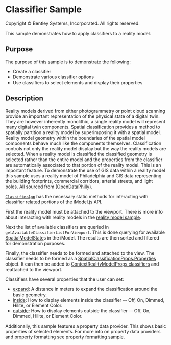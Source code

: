 # Classifier Sample

Copyright © Bentley Systems, Incorporated. All rights reserved.

This sample demonstrates how to apply classifiers to a reality model.

## Purpose

The purpose of this sample is to demonstrate the following:

- Create a classifier
- Demonstrate various classifier options
- Use classifiers to select elements and display their properties

## Description

Reality models derived from either photogrammetry or point cloud scanning provide an important representation of the physical state of a digital twin. They are however inherently monolithic, a single reality model will represent many digital twin components. Spatial classification provides a method to spatially partition a reality model by superimposing it with a spatial model. Reality model geometry within the boundaries of the spatial model components behave much like the components themselves. 
Classification controls not only the reality model display but the way the reality models are selected. When a reality model is classified the classified geometry is selected rather than the entire model and the properties from the classifier are automatically associated to that portion of the reality model. This is an important feature. To demonstrate the use of GIS data within a reality model this sample uses a reality model of Philadelphia and GIS data representing the building footprints, commercial corridors, arterial streets, and light poles. All sourced from ([OpenDataPhilly](https://www.opendataphilly.org/dataset/)).

[`ClassifierApp`](./ClassifierApp.tsx) has the necessary static methods for interacting with classifier related portions of the iModel.js API.

First the reality model must be attached to the viewport. There is more info about interacting with reality models in the [reality model sample](../reality-data-sample/readme.md).

Next the list of available classifiers are queried in `getAvailableClassifierListForViewport`. This is done querying for available [SpatialModelState](https://www.itwinjs.org/v2/reference/imodeljs-frontend/modelstate/spatialmodelstate/)s in the iModel. The results are then sorted and filtered for demonstration purposes.

Finally, the classifier needs to be formed and attached to the view. The classifier needs to be formed as a [SpatialClassificationProps.Properties](https://www.itwinjs.org/v2/reference/imodeljs-common/displaystyles/spatialclassificationprops/spatialclassificationprops.properties) object. It can then be added to [ContextRealityModelProps.classifiers](https://www.itwinjs.org/v2/reference/imodeljs-common/displaystyles/contextrealitymodelprops/#classifiers) and reattached to the viewport.

Classifiers have several properties that the user can set:

- [expand](https://www.itwinjs.org/v2/reference/imodeljs-common/displaystyles/spatialclassificationprops/spatialclassificationprops.classifier/expand/): A distance in meters to expand the classification around the basic geometry.
- [inside](https://www.itwinjs.org/v2/reference/imodeljs-common/displaystyles/spatialclassificationprops/spatialclassificationprops.flagsprops/#inside): How to display elements inside the classifier -- Off, On, Dimmed, Hilite, or Element Color.
- [outside](https://www.itwinjs.org/v2/reference/imodeljs-common/displaystyles/spatialclassificationprops/spatialclassificationprops.flagsprops/#outside): How to display elements outside the classifier -- Off, On, Dimmed, Hilite, or Element Color.

Additionally, this sample features a property data provider. This shows basic properties of selected elements. For more info on property data providers and property formatting see [property formatting sample](../property-formatting-sample/readme.md).
